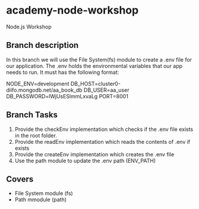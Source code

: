 # academy-node-workshop

Node.js Workshop

## Branch description

In this branch we will use the File System(fs) module to create a .env file
for our application. The .env holds the environmental variables that our app needs to run.
It must has the following format:

NODE_ENV=development
DB_HOST=cluster0-diifo.mongodb.net/aa_book_db
DB_USER=aa_user
DB_PASSWORD=lWjUsESlmmLxvaLg
PORT=8001

## Branch Tasks

1. Provide the checkEnv implementation which checks if the .env file exists in the root folder.
2. Provide the readEnv implementation which reads the contents of .env if exists
3. Provide the createEnv implementation which creates the .env file
4. Use the path module to update the .env path (ENV_PATH)

## Covers

- File System module (fs)
- Path mmodule (path)
